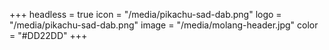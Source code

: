 +++
headless = true
icon = "/media/pikachu-sad-dab.png"
logo = "/media/pikachu-sad-dab.png"
image = "/media/molang-header.jpg"
color = "#DD22DD"
+++
